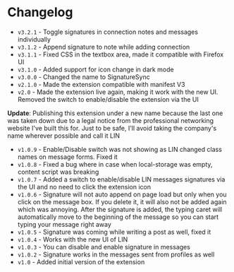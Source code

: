 # Changelog

- `v3.2.1` - Toggle signatures in connection notes and messages individually
- `v3.1.2` - Append signature to note while adding connection
- `v3.1.1` - Fixed CSS in the textbox area, made it compatible with Firefox UI
- `v3.1.0` - Added support for icon change in dark mode
- `v3.0.0` - Changed the name to SignatureSync
- `v2.1.0` - Made the extension compatible with manifest V3
- `v2.0` - Made the extension live again, making it work with the new UI. Removed the switch to enable/disable the extension via the UI

**Update**: Publishing this extension under a new name because the last one was taken down due to a legal notice from the professional networking website I've built this for. Just to be safe, I'll avoid taking the company's name wherever possible and call it LIN

- `v1.0.9` - Enable/Disable switch was not showing as LIN changed class names on message forms. Fixed it
- `v1.0.8` - Fixed a bug where in case when local-storage was empty, content script was breaking
- `v1.0.7` - Added a switch to enable/disable LIN messages signatures via the UI and no need to click the extension icon
- `v1.0.6` - Signature will not auto append on page load but only when you click on the message box. If you delete it, it will also not be added again which was annoying. After the signature is added, the typing caret will automatically move to the beginning of the message so you can start typing your message right away
- `v1.0.5` - Signature was coming while writing a post as well, fixed it
- `v1.0.4` - Works with the new UI of LIN
- `v1.0.3` - You can disable and enable signature in messages
- `v1.0.2` - Signature works in the messages sent from profiles as well
- `v1.0` - Added initial version of the extension

